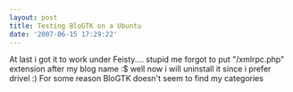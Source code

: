 ```yaml
---
layout: post
title: Testing BloGTK on a Ubuntu
date: '2007-06-15 17:29:22'
---
```


At last i got it to work under Feisty....
stupid me forgot to put "/xmlrpc.php" extension after my blog name :$
well now i will uninstall it since i prefer drivel :)
For some reason BloGTK doesn't seem to find my categories